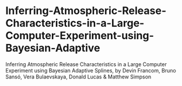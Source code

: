 # Inferring-Atmospheric-Release-Characteristics-in-a-Large-Computer-Experiment-using-Bayesian-Adaptive
Inferring Atmospheric Release Characteristics in a Large Computer Experiment using Bayesian Adaptive Splines, by Devin Francom, Bruno Sansó, Vera Bulaevskaya, Donald Lucas &amp; Matthew Simpson
